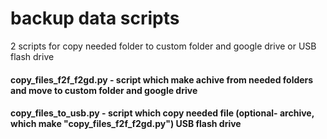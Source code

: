# backup data scripts
2 scripts for copy needed folder to custom folder and google drive or USB flash drive

#### copy_files_f2f_f2gd.py - script which make achive from needed folders and move to custom folder and google drive
#### copy_files_to_usb.py - script  which copy needed file (optional- archive, which make "copy_files_f2f_f2gd.py") USB flash drive
